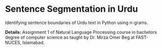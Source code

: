 # Sentence Segmentation in Urdu

Identifying sentence boundaries of Urdu text in Python using n-grams.

**Details:**
Assignment 1 of Natural Language Processing course in bachelors degree of computer science as taught by Dr. Mirza Omer Beg at FAST-NUCES, Islamabad.
